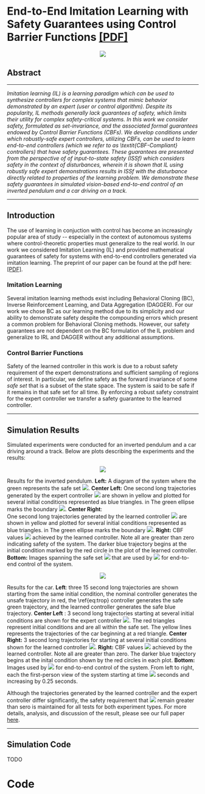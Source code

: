 

# End-to-End Imitation Learning with Safety Guarantees using Control Barrier Functions [[PDF]](https://www.rkcosner.com/assets/files/e2eIlCBF.pdf)

<p align="center">
 <img src="figures/overview_figure.png" />
</p>


## Abstract
--- 
*Imitation learning (IL) is a learning paradigm 
which can be used to synthesize controllers for complex systems that mimic behavior demonstrated by an expert (user or control algorithm). Despite its popularity, IL methods generally lack guarantees of safety, which limits their utility for complex safety-critical systems. In this work we consider safety, formulated as set-invariance, and the associated formal guarantees endowed by Control Barrier Functions (CBFs). We develop conditions under which robustly-safe expert controllers, utilizing CBFs, can be used to learn end-to-end controllers (which we refer to as \textit{CBF-Compliant} controllers) that have safety guarantees. These guarantees are presented from the perspective of of input-to-state safety (ISSf) which considers safety in the context of disturbances, wherein it is shown that IL using  robustly safe expert demonstrations results in ISSf with the disturbance directly related to properties of the learning problem.  We demonstrate these safety guarantees in simulated vision-based end-to-end control of an inverted pendulum and a car driving on a track.*

--- 

## Introduction 
The use of learning in conjuction with control has become an increasingly popular area of study -- especially in the context of autonomous systems where control-theoretic properties must generalize to the real world. In our work we considered Imitation Learning (IL) and provided mathematical guarantees of safety for systems with end-to-end controllers generated via imitation learning. The preprint of our paper can be found at the pdf here: [[PDF]](https://www.rkcosner.com/assets/files/e2eIlCBF.pdf). 

### Imitation Learning
Several imitation learning methods exist including Behavioral Cloning (BC), Inverse Reinforcement Learning, and Data Aggregation (DAGGER). For our work we chose BC as our learning method due to its simplicity and our ability to demonstrate safety despite the compounding errors which present a common problem for Behavioral Cloning methods. However, our safety guarantees are not dependent on the BC formulation of the IL problem and generalize to IRL and DAGGER without any additional assumptions. 

### Control Barrier Functions

Safety of the learned controller in this work is due to a robust safety requirement of the expert demonstrations and sufficient sampling of regions of interest. In particular, we define safety as the forward invariance of some *safe set* that is a subset of the state space. The system is said to be safe if it remains in that safe set for all time. By enforcing a robust safety constraint for the expert controller we transfer a safety guarantee to the learned controller. 

---

## Simulation Results 

Simulated experiments were conducted for an inverted pendulum and a car driving around a track. Below are plots describing the experiments and the results: 


<p align="center">
 <img src="figures/ip_results_wide.png" />
</p>

Results for the inverted pendulum. **Left:** A diagram of the system where the green represents the safe set <img src="https://render.githubusercontent.com/render/math?math=\mathcal{C}">. 
**Center Left:** One second long trajectories generated by the expert controller <img src="https://render.githubusercontent.com/render/math?math=\mathbf{k}_T"> are shown in yellow and plotted for several initial conditions represented as blue triangles. in The green ellipse marks the boundary <img src="https://render.githubusercontent.com/render/math?math=\partial \mathcal{C}">. 
**Center Right**:  
One second long trajectories generated by the learned controller <img src="https://render.githubusercontent.com/render/math?math=\mathbf{k}_\theta"> are shown in yellow and plotted for several initial conditions represented as blue triangles. in The green ellipse marks the boundary <img src="https://render.githubusercontent.com/render/math?math=\partial \mathcal{C}">. 
**Right:** CBF  values <img src="https://render.githubusercontent.com/render/math?math=h (\mathbf{x}(t))"> achieved by the learned controller. Note all are greater than zero indicating safety of the system. The darker blue trajectory begins at the initial condition marked by the red circle in the plot of the learned controller. **Bottom:** Images spanning the safe set <img src="https://render.githubusercontent.com/render/math?math=\mathcal{C}"> that are used by <img src="https://render.githubusercontent.com/render/math?math=\mathbf{k}_\theta"> for end-to-end control of the system. 

<p align="center">
 <img src="figures/car_results_wide.png" />
</p>

Results for the car. **Left**: three 15 second long trajectories are shown starting from the same initial condition, the nominal controller generates the unsafe trajectory in red, the \ref{eq:trop} controller generates the safe green trajectory, and the learned controller generates the safe blue trajectory. **Center Left** :  3 second long trajectories starting at several initial conditions are shown for the expert controller <img src="https://render.githubusercontent.com/render/math?math=\mathbf{k}_T">. The red triangles represent initial conditions and are all within the safe set. The yellow lines represents the trajectories of the car beginning at a red triangle. 
**Center Right:**  3 second long trajectories for starting at several initial conditions shown for the learned controller <img src="https://render.githubusercontent.com/render/math?math=\mathbf{k}_\theta">. 
**Right:** CBF values <img src="https://render.githubusercontent.com/render/math?math=\min \{h_1(\mathbf{x}(t)), h_2(\mathbf{x}(t))\}"> achieved by the learned controller. Note all are greater than zero. The darker blue trajectory begins at the inital condition shown by the red circles in each plot. 
**Bottom:** Images used by <img src="https://render.githubusercontent.com/render/math?math=\mathbf{k}_\theta"> for end-to-end control of the system. From left to right, each the first-person view of the system starting at time <img src="https://render.githubusercontent.com/render/math?math=t= 0"> seconds and increasing by 0.25 seconds.

Although the trajectories generated by the learned controller and the expert controller differ significantly, the safety requirement that <img src="https://render.githubusercontent.com/render/math?math=h(\mathbf{x})"> remain greater than sero is maintained for all tests for both experiment types. For more details, analysis, and discussion of the result, please see our full paper [here](https://www.rkcosner.com/assets/files/e2eIlCBF.pdf). 


--- 

## Simulation Code

TODO 
# Code
